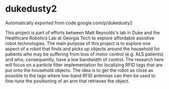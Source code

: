# dukedusty2
Automatically exported from code.google.com/p/dukedusty2

This project is part of efforts between Matt Reynolds's lab in Duke and the Healthcare Robotics Lab at Georgia Tech to explore affordable assistive robot technologies. The main purpose of this project is to explore one aspect of a robot that finds and picks up objects around the household for patients who may be suffering from loss of motor control (e.g. ALS patients) and who, consequently, have a low bandwidth of control. The research here will focus on a particle filter implementation for localizing RFID tags that are put onto the household objects. The idea is to get the robot as close as possible to the tags where low-band RFID antennas can then be used to fine-tune the positioning of an arm that retrieves the object. 

